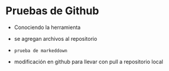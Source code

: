 <h1> Pruebas de Github </h1>

- Conociendo la herramienta
- se agregan archivos al repositorio

- ``` prueba de markeddown ```
  
- modificación en github para llevar con pull a repositorio local
